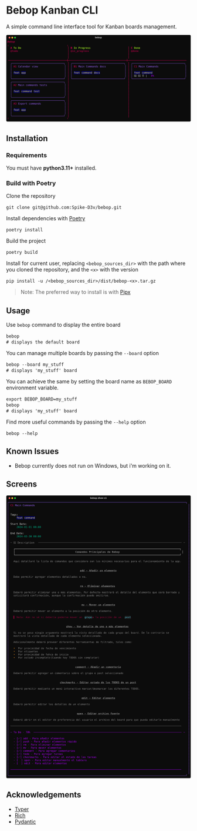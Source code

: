 # Bebop Kanban CLI

A simple command line interface tool for Kanban boards management.

![bebop preview](docs/bebop.svg)

## Installation

### Requirements
You must have **python3.11+** installed.

### Build with Poetry

Clone the repository
```shell
git clone git@github.com:Spike-D3v/bebop.git
```

Install dependencies with [Poetry](https://python-poetry.org/)
```shell
poetry install
```

Build the project
```shell
poetry build
```

Install for current user, replacing `<bebop_sources_dir>` with the path where you cloned the repository, and the `<x>` with the version
```shell
pip install -u /<bebop_sources_dir>/dist/bebop-<x>.tar.gz
```

> Note: The preferred way to install is with [Pipx](https://github.com/pypa/pipx)

## Usage

Use `bebop` command to display the entire board

```shell
bebop
# displays the default board
```

You can manage multiple boards by passing the `--board` option

```shell
bebop --board my_stuff
# displays 'my_stuff' board
```

You can achieve the same by setting the board name as `BEBOP_BOARD` environment variable.
```shell
export BEBOP_BOARD=my_stuff
bebop
# displays 'my_stuff' board
```

Find more useful commands by passing the `--help` option
```shell
bebop --help
```

## Known Issues
- Bebop currently does not run on Windows, but i'm working on it.

## Screens

![example](docs/bebop_show.svg)

## Acknowledgements

- [Typer](https://github.com/tiangolo/typer/)
- [Rich](https://github.com/Textualize/rich)
- [Pydantic](https://github.com/pydantic/pydantic)
